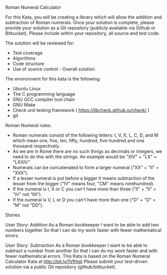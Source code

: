 Roman Numeral Calculator

For this Kata, you will be creating a library which will allow the addition and subtraction of
Roman numerals. Once your solution is complete, please provide your solution as a Git
repository (publicly available via Github or Bitbucket). Please include within your repository, all
source and test code.

The solution will be reviewed for:
- Test coverage
- Algorithms
- Code structure
- Use of source control - Overall solution

The environment for this kata is the following:
- Ubuntu Linux
- The C programming language
- GNU GCC compiler tool chain
- GNU Make
- Check unit testing framework ( https://libcheck.github.io/check/ )
- git

Roman Numeral rules:
- Roman numerals consist of the following letters: I, V, X, L, C, D, and M which mean one,
five, ten, fifty, hundred, five hundred and one thousand respectively.
- As we are in Rome there are no such things as decimals or integers, we need to do this
with the strings. An example would be "XIV" + "LX" = "LXXIV."
- Numerals can be concatenated to form a larger numeral ("XX" + "II" = "XXII").
- If a lesser numeral is put before a bigger it means subtraction of the lesser from the
bigger ("IV" means four, "CM" means ninehundred).
- If the numeral is I, X or C you can't have more than three ("II" + "II" = "IV" not “IIII”).
- If the numeral is V, L or D you can't have more than one ("D" + "D" = "M" not “DD”).

Stories

User Story: Addition
As a Roman bookkeeper
I want to be able to add two numbers together
So that I can do my work faster with fewer mathematical errors.

User Story: Subtraction
As a Roman bookkeeper
I want to be able to subtract a number from another
So that I can do my work faster and with fewer mathematical errors.
This Kata is based on the Roman Numeral Calculator Kata at http://bit.ly/1VfHqlj
Please submit your test-driven solution via a public Git repository (github/bitbucket).
